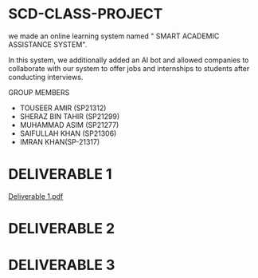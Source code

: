 # SCD-CLASS-PROJECT
we made an online learning system named " SMART ACADEMIC ASSISTANCE SYSTEM".

In this system, we additionally added an AI bot and allowed companies to collaborate with our system to offer jobs and internships to students after conducting interviews.

GROUP MEMBERS 
- TOUSEER AMIR (SP21312)
- SHERAZ BIN TAHIR (SP21299)
- MUHAMMAD ASIM (SP21277)
- SAIFULLAH KHAN (SP21306)
- IMRAN KHAN(SP-21317)

# DELIVERABLE 1
[Deliverable 1.pdf](https://github.com/sherazbintahir/SCD-CLASS-PROJECT/files/15366452/Deliverable.1.pdf)


# DELIVERABLE 2

# DELIVERABLE 3
